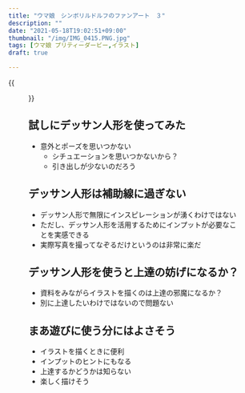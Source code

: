 ```yaml
---
title: "ウマ娘　シンボリルドルフのファンアート　３"
description: ""
date: "2021-05-18T19:02:51+09:00"
thumbnail: "/img/IMG_0415.PNG.jpg"
tags: [ウマ娘 プリティーダービー,イラスト]
draft: true

---
```

{{<figure src="/img/IMG_0414.jpg" width="640">}}
## 試しにデッサン人形を使ってみた
- 意外とポーズを思いつかない
  - シチュエーションを思いつかないから？
  - 引き出しが少ないのだろう

## デッサン人形は補助線に過ぎない
- デッサン人形で無限にインスピレーションが湧くわけではない
- ただし、デッサン人形を活用するためにインプットが必要なことを実感できる
- 実際写真を撮ってなぞるだけというのは非常に楽だ

## デッサン人形を使うと上達の妨げになるか？
- 資料をみながらイラストを描くのは上達の邪魔になるか？
- 別に上達したいわけではないので問題ない

## まあ遊びに使う分にはよさそう
- イラストを描くときに便利
- インプットのヒントにもなる
- 上達するかどうかは知らない
- 楽しく描けそう

